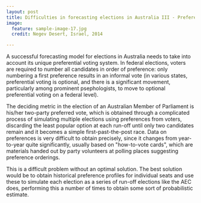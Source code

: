 ```yaml
---
layout: post
title: Difficulties in forecasting elections in Australia III - Preferential voting
image:
  feature: sample-image-17.jpg
  credit: Negev Desert, Israel, 2014

---
```



A successful forecasting model for elections in Australia needs to take into account its unique preferential voting system. In federal elections, voters are required to number all candidates in order of preference: only numbering a first preference results in an informal vote (in various states, preferential voting is optional, and there is a significant movement, particularly among prominent psephologists, to move to optional preferential voting on a federal level).

The deciding metric in the election of an Australian Member of Parliament is his/her two-party preferred vote, which is obtained through a complicated process of simulating multiple elections using preferences from voters, discarding the least popular option at each run-off until only two candidates remain and it becomes a simple first-past-the-post race. Data on preferences is very difficult to obtain precisely, since it changes from year-to-year quite significantly, usually based on "how-to-vote cards", which are materials handed out by party volunteers at polling places suggesting preference orderings.

This is a difficult problem without an optimal solution. The best solution would be to obtain historical preference profiles for individual seats and use these to simulate each election as a series of run-off elections like the AEC does, performing this a number of times to obtain some sort of probabilistic estimate.